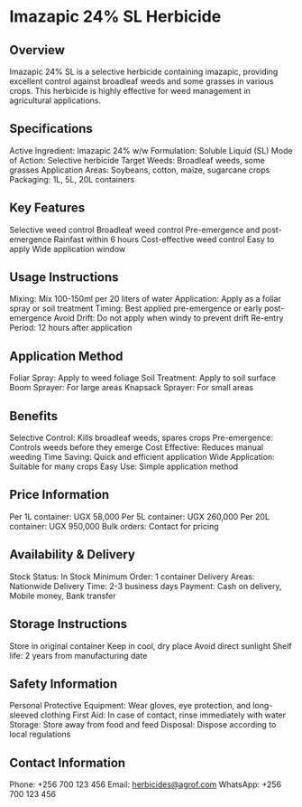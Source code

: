 # Imazapic 24% SL Herbicide

## Overview
Imazapic 24% SL is a selective herbicide containing imazapic, providing excellent control against broadleaf weeds and some grasses in various crops. This herbicide is highly effective for weed management in agricultural applications.

## Specifications
Active Ingredient: Imazapic 24% w/w
Formulation: Soluble Liquid (SL)
Mode of Action: Selective herbicide
Target Weeds: Broadleaf weeds, some grasses
Application Areas: Soybeans, cotton, maize, sugarcane crops
Packaging: 1L, 5L, 20L containers

## Key Features
Selective weed control
Broadleaf weed control
Pre-emergence and post-emergence
Rainfast within 6 hours
Cost-effective weed control
Easy to apply
Wide application window

## Usage Instructions
Mixing: Mix 100-150ml per 20 liters of water
Application: Apply as a foliar spray or soil treatment
Timing: Best applied pre-emergence or early post-emergence
Avoid Drift: Do not apply when windy to prevent drift
Re-entry Period: 12 hours after application

## Application Method
Foliar Spray: Apply to weed foliage
Soil Treatment: Apply to soil surface
Boom Sprayer: For large areas
Knapsack Sprayer: For small areas

## Benefits
Selective Control: Kills broadleaf weeds, spares crops
Pre-emergence: Controls weeds before they emerge
Cost Effective: Reduces manual weeding
Time Saving: Quick and efficient application
Wide Application: Suitable for many crops
Easy Use: Simple application method

## Price Information
Per 1L container: UGX 58,000
Per 5L container: UGX 260,000
Per 20L container: UGX 950,000
Bulk orders: Contact for pricing

## Availability & Delivery
Stock Status: In Stock
Minimum Order: 1 container
Delivery Areas: Nationwide
Delivery Time: 2-3 business days
Payment: Cash on delivery, Mobile money, Bank transfer

## Storage Instructions
Store in original container
Keep in cool, dry place
Avoid direct sunlight
Shelf life: 2 years from manufacturing date

## Safety Information
Personal Protective Equipment: Wear gloves, eye protection, and long-sleeved clothing
First Aid: In case of contact, rinse immediately with water
Storage: Store away from food and feed
Disposal: Dispose according to local regulations

## Contact Information
Phone: +256 700 123 456
Email: herbicides@agrof.com
WhatsApp: +256 700 123 456